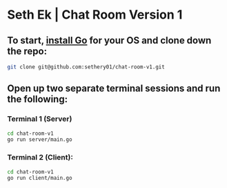 # Seth Ek | Chat Room Version 1
## To start, [install Go](https://go.dev/dl/) for your OS and clone down the repo:
 ```bash
git clone git@github.com:sethery01/chat-room-v1.git
```

 ## Open up two separate terminal sessions and run the following:

### Terminal 1 (Server)
```bash
cd chat-room-v1
go run server/main.go
```

### Terminal 2 (Client):
```bash
cd chat-room-v1
go run client/main.go
```
